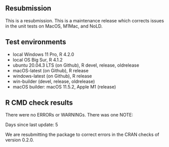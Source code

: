 ## Resubmission

This is a resubmission. This is a maintenance release which corrects issues in the unit tests on MacOS, M1Mac, and NoLD.

## Test environments

* local Windows 11 Pro, R 4.2.0
* local OS Big Sur, R 4.1.2
* ubuntu 20.04.3 LTS (on Github), R devel, release, oldrelease
* macOS-latest (on Github), R release
* windows-latest (on Github), R release
* win-builder (devel, release, oldrelease)
* macOS builder:  macOS 11.5.2, Apple M1 (release)

## R CMD check results

There were no ERRORs or WARNINGs. There was one NOTE:

  Days since last update: 5

We are resubmitting the package to correct errors in the CRAN checks of version 0.2.0.

